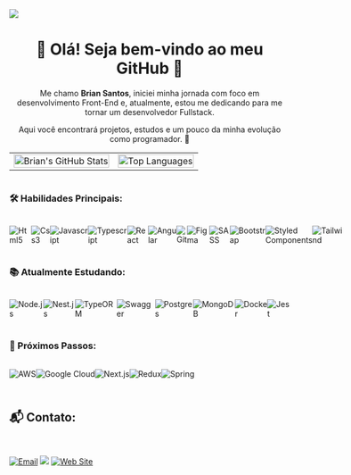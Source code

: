 <img align='center' src='https://user-images.githubusercontent.com/101475826/162542137-34d12c73-bd6a-406d-b350-0664b88e9a5a.jpg'>

<div align='center'> <h1>🌟 Olá! Seja bem-vindo ao meu GitHub 🌟</h1> <p>Me chamo <b>Brian Santos</b>, iniciei minha jornada com foco em desenvolvimento Front-End e, atualmente, estou me dedicando para me tornar um desenvolvedor Fullstack.</p> <p>Aqui você encontrará projetos, estudos e um pouco da minha evolução como programador. 🚀</p> </div>

<table align="center">
  <tr>
    <td align="center">
      <a href="https://github.com/BadBoyORG">
        <img width="100%" src="https://github-readme-stats.vercel.app/api?username=sBrianSantos&show_icons=true&theme=tokyonight&text_color=999999&locale=pt-br" alt="Brian's GitHub Stats">
      </a>
    </td>
    <td align="center">
      <a href="https://github.com/BadBoyORG">
        <img width="100%" src="https://github-readme-stats.vercel.app/api/top-langs/?username=sBrianSantos&bg_color=00000000&text_color=999999&hide_border=true&locale=pt-br" alt="Top Languages">
      </a>
    </td>
  </tr>
</table> 

#

### 🛠️ Habilidades Principais:

<div style="display: flex; padding: 1rem 0">
  <img height="" width="" alt='Html5' src="https://img.shields.io/badge/HTML5-E34F26?style=for-the-badge&logo=html5&logoColor=white">
  <img height="" width="" alt='Css3' src="https://img.shields.io/badge/CSS3-1572B6?style=for-the-badge&logo=css3&logoColor=white"> 
  <img height="" width="" alt='Javascript' src="https://img.shields.io/badge/JavaScript-F7DF1E?style=for-the-badge&logo=javascript&logoColor=black">
  <img height="" width="" alt="Typescript" src="https://img.shields.io/badge/TypeScript-007ACC?style=for-the-badge&logo=typescript&logoColor=white">
  <img height="" width="" alt="React" src="https://img.shields.io/badge/React-20232A?style=for-the-badge&logo=react&logoColor=61DAFB">
  <img height="" width="" alt="Angular" src="https://img.shields.io/badge/angular-%23DD0031.svg?style=for-the-badge&logo=angular&logoColor=white">
  <img height="" width="" alt="Git" src="https://img.shields.io/badge/Git-E34F26?style=for-the-badge&logo=git&logoColor=white">
  <img height="" width="" alt="Figma" src="https://img.shields.io/badge/figma-%23F24E1E.svg?style=for-the-badge&logo=figma&logoColor=white">
  <img height="" width="" alt="SASS" src="https://img.shields.io/badge/Sass-CC6699?style=for-the-badge&logo=sass&logoColor=white">
  <img height="" width="" alt="Bootstrap" src="https://img.shields.io/badge/Bootstrap-563D7C?style=for-the-badge&logo=bootstrap&logoColor=white">
  <img height="" width="" alt="Styled Components" src="https://img.shields.io/badge/styled--components-DB7093?style=for-the-badge&logo=styled-components&logoColor=white">
  <img height="" width="" alt="Tailwind" src="https://img.shields.io/badge/Tailwind_CSS-38B2AC?style=for-the-badge&logo=tailwind-css&logoColor=white">
</div>

### 📚 Atualmente Estudando:

<div style="display: flex; padding: 1rem 0">
  <img height="" width="" alt="Node.js" src="https://img.shields.io/badge/Node.js-43853D?style=for-the-badge&logo=node.js&logoColor=white">
  <img height="" width="" alt="Nest.js" src="https://img.shields.io/badge/nestjs-%23E0234E.svg?style=for-the-badge&logo=nestjs&logoColor=white">
  <img height="" width="" alt="TypeORM" src="https://img.shields.io/badge/TypeORM-FE0803.svg?style=for-the-badge&logo=typeorm&logoColor=white">
  <img height="" width="" alt="Swagger" src="https://img.shields.io/badge/-Swagger-%23Clojure?style=for-the-badge&logo=swagger&logoColor=white">
  <img height="" width="" alt="Postgres" src="https://img.shields.io/badge/postgres-%23316192.svg?style=for-the-badge&logo=postgresql&logoColor=white">
  <img height="" width="" alt="MongoDB" src="https://img.shields.io/badge/MongoDB-%234ea94b.svg?style=for-the-badge&logo=mongodb&logoColor=white">
  <img height="" width="" alt="Docker" src="https://img.shields.io/badge/docker-%230db7ed.svg?style=for-the-badge&logo=docker&logoColor=white">
  <img height="" width="" alt="Jest" src="https://img.shields.io/badge/-jest-%23C21325?style=for-the-badge&logo=jest&logoColor=white">
</div>

### 🎯 Próximos Passos:

<div style="display: flex; padding: 1rem 0">
  <img height="" width="" alt="AWS" src="https://img.shields.io/badge/AWS-%23FF9900.svg?style=for-the-badge&logo=amazon-aws&logoColor=white">
  <img height="" width="" alt="Google Cloud" src="https://img.shields.io/badge/GoogleCloud-%234285F4.svg?style=for-the-badge&logo=google-cloud&logoColor=white">
  <img height="" width="" alt="Next.js" src="https://img.shields.io/badge/Next-black?style=for-the-badge&logo=next.js&logoColor=white">
  <img height="" width="" alt="Redux" src="https://img.shields.io/badge/redux-%23593d88.svg?style=for-the-badge&logo=redux&logoColor=white">
  <img height="" width="" alt="Spring" src="https://img.shields.io/badge/spring-%236DB33F.svg?style=for-the-badge&logo=spring&logoColor=white">
</div>

#

## 📬 Contato:

<div style="display: flex; padding: 1rem 0">
  
  [![Email](https://img.shields.io/badge/mail-7030a0?style=for-the-badge&logo=Gmail&logoColor=white)](mailto:sbriansantos2002@gmail.com)
  <a href="https://www.linkedin.com/in/brian-santos-790729212/"><img src="https://img.shields.io/badge/LinkedIn-0077B5?style=for-the-badge&logo=linkedin&logoColor=white"></a>
  [![Web Site](https://img.shields.io/badge/web%20site-7030a0?style=for-the-badge&logo=Google%20Chrome&logoColor=white)](https://github.com/sBrianSantos)
</div>

#
